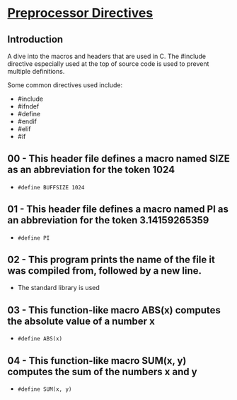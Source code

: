# <ins>Preprocessor Directives</ins>

## Introduction
A dive into the macros and headers that are used in C. The #include directive especially used at the top of source code is used to prevent multiple definitions.

Some common directives used include:
- #include
- #ifndef
- #define
- #endif
- #elif
- #if

## 00 - This header file defines a macro named SIZE as an abbreviation for the token 1024
- `#define BUFFSIZE 1024`

## 01 - This header file defines a macro named PI as an abbreviation for the token 3.14159265359
- `#define PI`

## 02 - This program prints the name of the file it was compiled from, followed by a new line.
- The standard library is used

## 03 - This function-like macro ABS(x)  computes the absolute value of a number x
- `#define ABS(x)`

## 04 - This function-like macro SUM(x, y)  computes the sum of the numbers x and y
- `#define SUM(x, y)`
